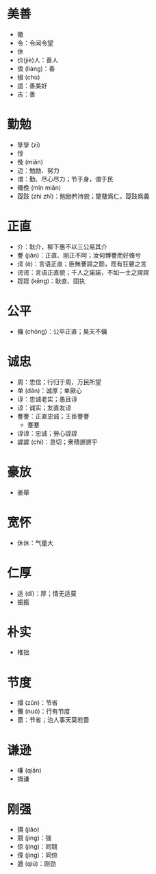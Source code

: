 # 美善
* 徽
* 令：令闻令望
* 休
* 价(jiè)人：善人
* 俍 (liáng)：善
* 俶 (chù)
* 适：善美好
* 吉：善
# 勤勉
* 孳孳 (zī)
* 惇
* 俛 (miǎn)
* 迈：勉励、努力
* 谓：勤、尽心尽力；节于身，谓于民
* 僶俛 (mǐn miǎn)
* 踶跂 (zhì zhī)：勉励矜持貌；蹩躠爲仁，踶跂爲義
# 正直
* 介：耿介，柳下惠不以三公易其介
* 謇 (jiǎn)：正直、刚正不阿；汝何博謇而好脩兮
* 谔 (è)：言语正直；臣無謇諤之節，而有狂瞽之言
* 谔谔：言语正直貌；千人之諾諾，不如一士之諤諤
* 踁踁 (kēng)：耿直、固执

# 公平
* 傭 (chōng)：公平正直；昊天不傭

# 诚忠
* 周：忠信；行归于周，万民所望
* 单 (dǎn)：诚厚；单厥心
* 谆：忠诚老实；愚且谆
* 谅：诚实；友直友谅
* 謇謇：正直忠诚；王臣謇謇
	* 蹇蹇
* 谆谆：忠诚；勞心諄諄
* 䜄䜄 (chí)：恳切；衆積謘謘乎

# 豪放
* 豪舉
# 宽怀
* 休休：气量大
# 仁厚
* 适 (dí)：厚；情无适莫
* 振振
# 朴实
* 椎拙
# 节度
* 撙 (zǔn)：节省
* 儺 (nuó)：行有节度
* 嗇：节省；治人事天莫若嗇
# 谦逊
* 嗛 (qiān)
* 撝谦
# 刚强
* 撟 (jiǎo)
* 競 (jìng)：强
* 倞 (jìng)：同競
* 傹 (jìng)：同倞
* 遒 (qiú)：刚劲

